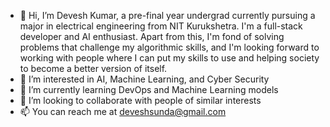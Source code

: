- 👋 Hi, I’m Devesh Kumar, a pre-final year undergrad currently pursuing a major in electrical engineering from NIT Kurukshetra. I'm a full-stack developer and AI enthusiast. Apart from this, I'm fond of solving problems that challenge my algorithmic skills, and I'm looking forward to working with people where I can put my skills to use and helping society to become a better version of itself.
- 👀 I’m interested in AI, Machine Learning, and Cyber Security
- 🌱 I’m currently learning DevOps and Machine Learning models
- 💞️ I’m looking to collaborate with people of similar interests
- 📫 You can reach me at deveshsunda@gmail.com


